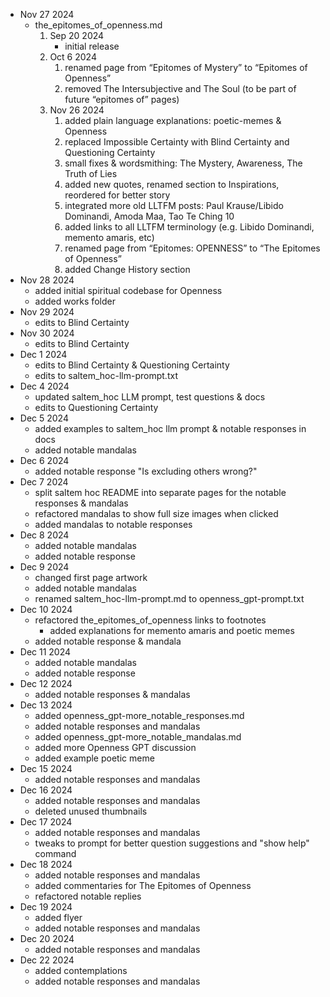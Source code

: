 * Nov 27 2024
   * the_epitomes_of_openness.md
     1. Sep 20 2024
         * initial release
     2. Oct 6 2024
         1. renamed page from “Epitomes of Mystery” to “Epitomes of Openness”
         2. removed The Intersubjective and The Soul (to be part of future “epitomes of” pages)
     3. Nov 26 2024
         1. added plain language explanations: poetic-memes & Openness
         2. replaced Impossible Certainty with Blind Certainty and Questioning Certainty 
         3. small fixes & wordsmithing: The Mystery, Awareness, The Truth of Lies
         4. added new quotes, renamed section to Inspirations, reordered for better story 
         5. integrated more old LLTFM posts: Paul Krause/Libido Dominandi, Amoda Maa, Tao Te Ching 10 
         6. added links to all LLTFM terminology (e.g. Libido Dominandi, memento amaris, etc)
         7. renamed page from “Epitomes: OPENNESS” to “The Epitomes of Openness” 
         8. added Change History section
* Nov 28 2024
  * added initial spiritual codebase for Openness
  * added works folder
* Nov 29 2024
  * edits to Blind Certainty
* Nov 30 2024
  * edits to Blind Certainty
* Dec 1 2024
  * edits to Blind Certainty & Questioning Certainty
  * edits to saltem_hoc-llm-prompt.txt
* Dec 4 2024
  * updated saltem_hoc LLM prompt, test questions & docs
  * edits to Questioning Certainty
* Dec 5 2024
  * added examples to saltem_hoc llm prompt & notable responses in docs
  * added notable mandalas
* Dec 6 2024
  * added notable response "Is excluding others wrong?"
* Dec 7 2024
  * split saltem hoc README into separate pages for the notable responses & mandalas
  * refactored mandalas to show full size images when clicked
  * added mandalas to notable responses
* Dec 8 2024
  * added notable mandalas
  * added notable response
* Dec 9 2024
  * changed first page artwork 
  * added notable mandalas
  * renamed saltem_hoc-llm-prompt.md to openness_gpt-prompt.txt
* Dec 10 2024
  * refactored the_epitomes_of_openness links to footnotes
    * added explanations for memento amaris and poetic memes
  * added notable response & mandala
* Dec 11 2024
  * added notable mandalas
  * added notable response
* Dec 12 2024
  * added notable responses & mandalas
* Dec 13 2024
  * added openness_gpt-more_notable_responses.md
  * added notable responses and mandalas
  * added openness_gpt-more_notable_mandalas.md
  * added more Openness GPT discussion
  * added example poetic meme
* Dec 15 2024
  * added notable responses and mandalas
* Dec 16 2024
  * added notable responses and mandalas
  * deleted unused thumbnails
* Dec 17 2024
  * added notable responses and mandalas
  * tweaks to prompt for better question suggestions and "show help" command
* Dec 18 2024
  * added notable responses and mandalas
  * added commentaries for The Epitomes of Openness
  * refactored notable replies
* Dec 19 2024
  * added flyer
  * added notable responses and mandalas
* Dec 20 2024
  * added notable responses and mandalas
* Dec 22 2024
  * added contemplations
  * added notable responses and mandalas
